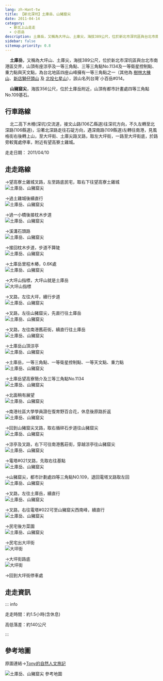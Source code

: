 ```yaml
---
lang: zh-Hant-tw
title: 【新北深坑】土庫岳、山豬窟尖
date: 2011-04-14
category: 
  - 新北上山走走
  - 小百岳
description: 土庫岳，又稱為大坪山、土庫尖，海拔389公尺，位於新北市深坑區與台北市南港區交界，山頂有座涼亭及一等三角點、三等三角點No.1134及一等衛星控制點、重力點與天文點，為台北地區四座山峰擁有一等三角點之一(其他為樹林大棟山、新店獅仔頭山)，該山名列台灣`小百岳#014。 山豬窟尖，海拔356公尺，位於土庫岳附近，山頂有都市計畫處四等三角點No.109基石。
sidebar: false
sitemap.priority: 0.8
---
```


<!-- TODO: 更改連結 -->
    **土庫岳**，又稱為大坪山、土庫尖，海拔389公尺，位於新北市深坑區與台北市南港區交界，山頂有座涼亭及一等三角點、三等三角點No.1134及一等衛星控制點、重力點與天文點，為台北地區四座山峰擁有一等三角點之一（其他為 [樹林大棟山](/posts/post-176-2012-12-07.md)、[新店獅仔頭山](http://blog.xuite.net/shiun101/1013399/26091770) 及 [北投七星山](http://blog.xuite.net/shiun101/1013399/23846719)），該山名列台灣`小百岳#014。  

    **山豬窟尖**，海拔356公尺，位於土庫岳附近，山頂有都市計畫處四等三角點No.109基石。

<!-- more -->

## 行車路線
    北二高下木柵(深坑)交流道，接文山路(106乙縣道)往深坑方向，不久左轉至北深路(106縣道)，沿著北深路走往石碇方向，遇深南路(109縣道)左轉往南港，見風格街右後轉上山，至大坪街、土庫尖路叉路，取左大坪街，一路至大坪街底，於路旁較寬處停車，附近有望高寮土雞城。

走走日期： 2011/04/10

## 走走路線
→望高寮土雞城叉路，左至路底民宅，取右下往望高寮土雞城  
![土庫岳、山豬窟尖](https://1013399.github.io/image-4/251/183594476_l.jpg)

→過土雞城後續直行  
![土庫岳、山豬窟尖](https://1013399.github.io/image-4/251/183594478_l.jpg)

→過一小橋後接枕木步道  
![土庫岳、山豬窟尖](https://1013399.github.io/image-4/251/183594483_l.jpg)

→溪溝石頭路  
![土庫岳、山豬窟尖](https://1013399.github.io/image-4/251/183594488_l.jpg)

→接回枕木步道，步道不算陡  
![土庫岳、山豬窟尖](https://1013399.github.io/image-4/251/183594492_l.jpg)

→土庫岳里程木樁，0.6K處  
![土庫岳、山豬窟尖](https://1013399.github.io/image-4/251/183594493_l.jpg)

→大坪山指標，大坪山就是土庫岳  
![大坪山指標](https://1013399.github.io/image-4/251/183594499_l.jpg)

→叉路，左往大坪，續行步道  
![土庫岳、山豬窟尖](https://1013399.github.io/image-4/251/183594502_l.jpg)

→叉路，左往山豬窟尖，先直行往土庫岳  
![土庫岳、山豬窟尖](https://1013399.github.io/image-4/251/183594504_l.jpg)

→叉路，左往南港舊莊街，續直行往土庫岳  
![土庫岳、山豬窟尖](https://1013399.github.io/image-4/251/183594511_l.jpg)

→土庫岳山頂涼亭  
![土庫岳、山豬窟尖](https://1013399.github.io/image-4/251/183594513_l.jpg)

→土庫岳，一等三角點、一等衛星控制點、一等天文點、重力點  
![土庫岳、山豬窟尖](https://1013399.github.io/image-4/251/183594517_l.jpg)

→土庫岳望高寮簡介及三等三角點No.1134  
![土庫岳、山豬窟尖](https://1013399.github.io/image-4/251/183594521_l.jpg)

→北面稍有展望  
![土庫岳、山豬窟尖](https://1013399.github.io/image-4/251/183594524_l.jpg)

→南港社區大學學員證在復育野百合花，休息後原路折返  
![土庫岳、山豬窟尖](https://1013399.github.io/image-4/251/183594526_l.jpg)

→回到山豬窟尖叉路，取右循碎石步道往山豬窟尖  
![土庫岳、山豬窟尖](https://1013399.github.io/image-4/251/183594530_l.jpg)

→涼亭及叉路，右下可往南港舊莊街，穿越涼亭往山豬窟尖  
![土庫岳、山豬窟尖](https://1013399.github.io/image-4/251/183594533_l.jpg)

→電塔#021叉路，先取右往基點  
![土庫岳、山豬窟尖](https://1013399.github.io/image-4/251/183594536_l.jpg)

→山豬窟尖，都市計劃處四等三角點NO.109，退回電塔叉路取左回  
![土庫岳、山豬窟尖](https://1013399.github.io/image-4/251/183594540_l.jpg)

→叉路，左往土庫岳，續直行  
![土庫岳、山豬窟尖](https://1013399.github.io/image-4/251/183594544_l.jpg)

→叉路，右往電塔#022可至山豬窟尖西南峰，續直行  
![土庫岳、山豬窟尖](https://1013399.github.io/image-4/251/183594548_l.jpg)

→民宅後方菜園  
![土庫岳、山豬窟尖](https://1013399.github.io/image-4/251/183594552_l.jpg)

→民宅出大坪街  
![大坪街](https://1013399.github.io/image-4/251/183594554_l.jpg)

→大坪街路底  
![大坪街](https://1013399.github.io/image-4/251/183594473_l.jpg)

→回到大坪街停車處


## 走走資訊

::: info

走走時間：約1.5小時(含休息)

高低落差：約140公尺

:::

## 參考地圖
原圖連結→[Tony的自然人文旅記](http://www.tonyhuang39.com/tony0460/tony0460.html)  

![土庫岳、山豬窟尖 參考地圖](https://1013399.github.io/image-4/251/183691245_l.jpg)